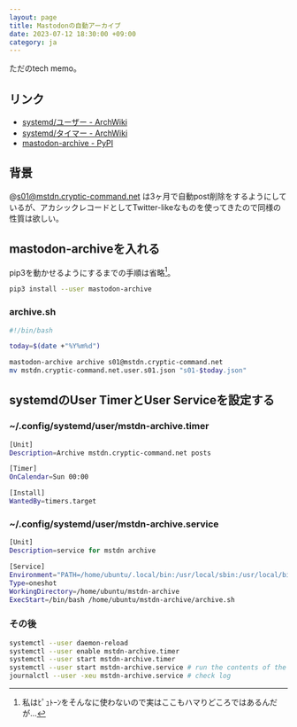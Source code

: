 ```yaml
---
layout: page
title: Mastodonの自動アーカイブ
date: 2023-07-12 18:30:00 +09:00
category: ja
---
```


ただのtech memo。

## リンク

- [systemd/ユーザー - ArchWiki](https://wiki.archlinux.jp/index.php/Systemd/%E3%83%A6%E3%83%BC%E3%82%B6%E3%83%BC)
- [systemd/タイマー - ArchWiki](https://wiki.archlinux.jp/index.php/Systemd/%E3%82%BF%E3%82%A4%E3%83%9E%E3%83%BC)
- [mastodon-archive - PyPI](https://pypi.org/project/mastodon-archive/)

## 背景

@s01@mstdn.cryptic-command.net は3ヶ月で自動post削除をするようにしているが、アカシックレコードとしてTwitter-likeなものを使ってきたので同様の性質は欲しい。

## mastodon-archiveを入れる

pip3を動かせるようにするまでの手順は省略[^1]。

```sh
pip3 install --user mastodon-archive
```

### archive.sh

```sh
#!/bin/bash

today=$(date +"%Y%m%d")

mastodon-archive archive s01@mstdn.cryptic-command.net
mv mstdn.cryptic-command.net.user.s01.json "s01-$today.json"
```

## systemdのUser TimerとUser Serviceを設定する

### ~/.config/systemd/user/mstdn-archive.timer

```sh
[Unit]
Description=Archive mstdn.cryptic-command.net posts

[Timer]
OnCalendar=Sun 00:00

[Install]
WantedBy=timers.target
```

### ~/.config/systemd/user/mstdn-archive.service

```sh
[Unit]
Description=service for mstdn archive

[Service]
Environment="PATH=/home/ubuntu/.local/bin:/usr/local/sbin:/usr/local/bin:/usr/sbin:/usr/bin:/sbin:/bin:/usr/games:/usr/local/games:/snap/bin"
Type=oneshot
WorkingDirectory=/home/ubuntu/mstdn-archive
ExecStart=/bin/bash /home/ubuntu/mstdn-archive/archive.sh
```

### その後

```sh
systemctl --user daemon-reload
systemctl --user enable mstdn-archive.timer
systemctl --user start mstdn-archive.timer
systemctl --user start mstdn-archive.service # run the contents of the timer manually
journalctl --user -xeu mstdn-archive.service # check log
```

[^1]: 私はﾋﾟｭﾄｰﾝをそんなに使わないので実はここもハマりどころではあるんだが…